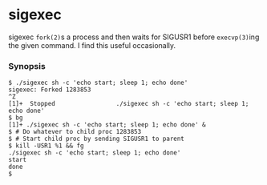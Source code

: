 # sigexec

sigexec `fork(2)`s a process and then waits for SIGUSR1 before `execvp(3)`ing
the given command. I find this useful occasionally.

### Synopsis

```console
$ ./sigexec sh -c 'echo start; sleep 1; echo done'
sigexec: Forked 1283853
^Z
[1]+  Stopped                 ./sigexec sh -c 'echo start; sleep 1; echo done'
$ bg
[1]+ ./sigexec sh -c 'echo start; sleep 1; echo done' &
$ # Do whatever to child proc 1283853
$ # Start child proc by sending SIGUSR1 to parent
$ kill -USR1 %1 && fg
./sigexec sh -c 'echo start; sleep 1; echo done'
start
done
$ 
```
